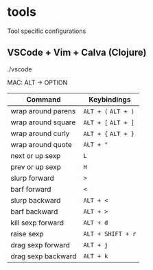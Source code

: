 # tools
Tool specific configurations

## VSCode + Vim + Calva (Clojure)

./vscode

MAC: ALT -> OPTION

| Command            | Keybindings         |
| ------------------ | ------------------- |
| wrap around parens | `ALT + (` `ALT + )` |
| wrap around square | `ALT + [` `ALT + ]` |
| wrap around curly  | `ALT + {` `ALT + }` |
| wrap around quote  | `ALT + "`           |
| next or up sexp    | `L`                 |
| prev or up sexp    | `H`                 |
| slurp forward      | `>`                 |
| barf forward       | `<`                 |
| slurp backward     | `ALT + <`           |
| barf backward      | `ALT + >`           |
| kill sexp forward  | `ALT + d`           |
| raise sexp         | `ALT + SHIFT + r`   |
| drag sexp forward  | `ALT + j`           |
| drag sexp backward | `ALT + k`           |